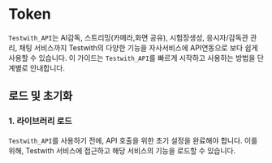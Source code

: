 # Token
 
`Testwith_API`는 AI감독, 스트리밍(카메라,화면 공유), 시험장생성, 응시자/감독관 관리, 채팅 서비스까지 Testwith의 다양한 기능을 자사서비스에 API연동으로 보다 쉽게 사용할 수 있습니다. 이 가이드는 `Testwith_API`를 빠르게 시작하고 사용하는 방법을 단계별로 안내합니다.



## 로드 및 초기화
### 1. 라이브러리 로드
`Testwith_API`를 사용하기 전에, API 호출을 위한 초기 설정을 완료해야 합니다. 이를 위해, Testwith 서비스에 접근하고 해당 서비스의 기능을 로드할 수 있습니다.





